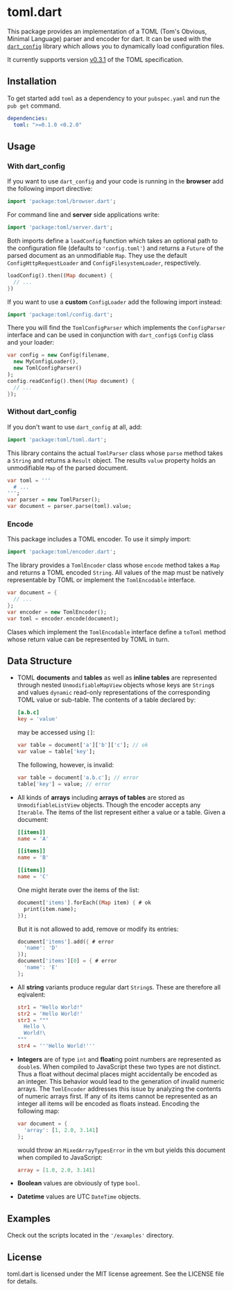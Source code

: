 ﻿# toml.dart

This package provides an implementation of a TOML (Tom's Obvious, Minimal 
Language) parser and encoder for dart.
It can be used with the
[`dart_config`](https://pub.dartlang.org/packages/dart_config)
library which allows you to dynamically load configuration files.

It currently supports version
[v0.3.1](https://github.com/toml-lang/toml/blob/master/versions/en/toml-v0.3.1.md) 
of the TOML specification.

## Installation

To get started add `toml` as a dependency to your `pubspec.yaml` and run the 
`pub get` command.
```yaml
dependencies:
  toml: ">=0.1.0 <0.2.0"
```

## Usage

### With dart_config

If you want to use `dart_config` and your code is running in the **browser** 
add the following import directive:
```dart
import 'package:toml/browser.dart';
```
For command line and **server** side applications write:
```dart
import 'package:toml/server.dart';
```

Both imports define a `loadConfig` function which takes an optional path to
the configuration file (defaults to `'config.toml'`) and returns a `Future` of
the parsed document as an unmodifiable `Map`.
They use the default `ConfigHttpRequestLoader` and `ConfigFilesystemLoader`,
respectively.
```dart
loadConfig().then((Map document) {
  // ...
})
```

If you want to use a **custom** `ConfigLoader` add the following import instead:
```dart
import 'package:toml/config.dart';
```
There you will find the `TomlConfigParser` which implements the `ConfigParser` 
interface and can be used in conjunction with `dart_config`s `Config` class and 
your loader:
```dart
var config = new Config(filename,
  new MyConfigLoader(),
  new TomlConfigParser()
);
config.readConfig().then((Map document) {
  // ...
});
```

### Without dart_config

If you don't want to use `dart_config` at all, add:
```dart
import 'package:toml/toml.dart';
```
This library contains the actual `TomlParser` class whose `parse` method 
takes a `String` and returns a `Result` object. The results `value` property 
holds an unmodifiable `Map` of the parsed document.
```dart
var toml = '''
  # ...
''';
var parser = new TomlParser();
var document = parser.parse(toml).value;
```

### Encode

This package includes a TOML encoder. To use it simply import:
```dart
import 'package:toml/encoder.dart';
```
The library provides a `TomlEncoder` class whose `encode` method takes
a `Map` and returns a TOML encoded `String`.
All values of the map must be natively representable by TOML or implement the 
`TomlEncodable` interface.
```dart
var document = {
  // ...
};
var encoder = new TomlEncoder();
var toml = encoder.encode(document);
```
Clases which implement the `TomlEncodable` interface define a `toToml` method
whose return value can be represented by TOML in turn.

## Data Structure

* TOML **documents** and **tables** as well as **inline tables** are 
  represented through nested `UnmodifiableMapView` objects whose keys are 
  `String`s and values `dynamic` read-only representations of the corresponding 
  TOML value or sub-table. 
  The contents of a table declared by:
  ```toml
  [a.b.c]
  key = 'value'
  ```
  may be accessed using `[]`:
  ```dart
  var table = document['a']['b']['c']; // ok
  var value = table['key'];
  ```
  The following, however, is invalid:
  ```dart
  var table = document['a.b.c']; // error
  table['key'] = value; // error
  ```

* All kinds of **arrays** including **arrays of tables** are stored as 
  `UnmodifiableListView` objects. Though the encoder accepts any `Iterable`.
  The items of the list represent either a value or a table.
  Given a document:
  ```toml
  [[items]]
  name = 'A'

  [[items]]
  name = 'B'

  [[items]]
  name = 'C'
  ```
  One might iterate over the items of the list:
  ```dart
  document['items'].forEach((Map item) { # ok
    print(item.name);
  });
  ```
  But it is not allowed to add, remove or modify its entries:
  ```dart
  document['items'].add({ # error
    'name': 'D'
  });
  document['items'][0] = { # error
    'name': 'E'
  };
  ```

* All **string** variants produce regular dart `String`s.
  These are therefore all eqivalent:
  ```toml
  str1 = "Hello World!"
  str2 = 'Hello World!'
  str3 = """
    Hello \
    World!\
  """
  str4 = '''Hello World!'''
  ```

* **Integers** are of type `int` and **float**ing point numbers are represented 
  as `double`s.
  When compiled to JavaScript these two types are not distinct. 
  Thus a float without decimal places might accidentally be encoded as an
  integer. This behavior would lead to the generation of invalid numeric 
  arrays.
  The `TomlEncoder` addresses this issue by analyzing the contents of numeric 
  arrays first.
  If any of its items cannot be represented as an integer all items will be
  encoded as floats instead.
  Encoding the following map:
  ```dart
  var document = {
    'array': [1, 2.0, 3.141]
  };
  ```
  would throw an `MixedArrayTypesError` in the vm but yields this document when
  compiled to JavaScript:
  ```toml
  array = [1.0, 2.0, 3.141]
  ```
    
* **Boolean** values are obviously of type `bool`. 

* **Datetime** values are UTC `DateTime` objects.

## Examples

Check out the scripts located in the `'/examples'` directory.

## License

toml.dart is licensed under the MIT license agreement.
See the LICENSE file for details.

